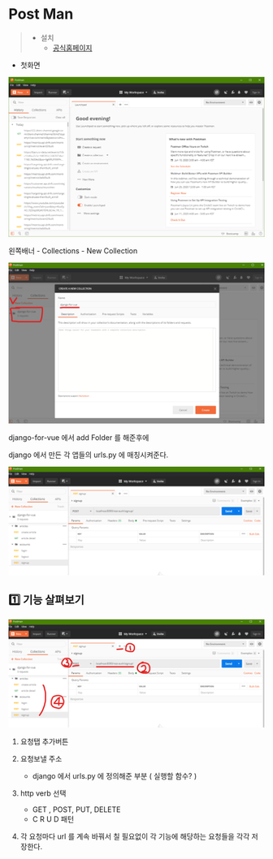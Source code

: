 # Post Man

> - 설치
>   - [공식홈페이지](https://www.postman.com/)



- 첫화면

![image-20200608182944013](images/image-20200608182944013.png)





왼쪽배너 - Collections - New Collection

![image-20200608183125648](images/image-20200608183125648.png)





django-for-vue 에서 add Folder 를 해준후에

django 에서 만든 각 앱들의 urls.py 에 매칭시켜준다.

![image-20200608183308761](images/image-20200608183308761.png)







## :one: 기능 살펴보기

![image-20200608183419508](images/image-20200608183419508.png)



1. 요청탭 추가버튼



2. 요청보낼 주소
   - django 에서 urls.py 에 정의해준 부분 ( 실행할 함수? )



3. http verb 선택
   - GET , POST, PUT, DELETE
   - C R U D 패턴



4. 각 요청마다 url 를 계속 바꿔서 칠 필요없이 각 기능에 해당하는 요청들을 각각 저장한다.